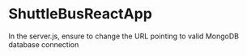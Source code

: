 # ShuttleBusReactApp
In the server.js, ensure to change the URL pointing to valid MongoDB database connection
